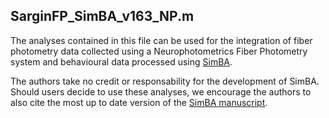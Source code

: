 SarginFP_SimBA_v163_NP.m
---------------------

The analyses contained in this file can be used for the integration of fiber photometry data collected using a Neurophotometrics Fiber Photometry system and behavioural data processed using [SimBA](https://goldenneurolab.com/simba).

The authors take no credit or responsability for the development of SimBA. Should users decide to use these analyses, we encourage the authors to also cite the most up to date version of the [SimBA manuscript](https://www.biorxiv.org/content/10.1101/2020.04.19.049452v2).
